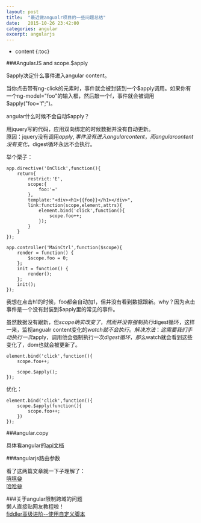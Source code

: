 ```yaml
---
layout: post
title:  "最近做angualr项目的一些问题总结"
date:   2015-10-26 23:42:00
categories: angular
excerpt: angularjs
---
```


* content
{:toc}

###AngularJS and scope.$apply    

$apply决定什么事件进入angular content。  

当你点击带有ng-click的元素时，事件就会被封装到一个$apply调用。如果你有一个ng-model="foo"的输入框，然后敲一个f，事件就会被调用$apply("foo='f';")。  

angular什么时候不会自动$apply？  

用jquery写的代码，应用双向绑定的时候数据并没有自动更新。  
原因：jquery没有调用$apply,事件没有进入angular content，而angular content没有变化，$digest循环永远不会执行。  

举个栗子：  


	app.directive('OnClick',function(){
		return{
			restrict:'E',
			scope:{
				foo:'='
			},
			template:"<div><h1>{{foo}}</h1></div>",
			link:function(scope,element,attrs){
				element.bind('click',function(){
					scope.foo++;
				});
			}
		}
	});

	app.controller('MainCtrl',function($scope){
		render = function() {
			$scope.foo = 0;
		};
		init = function() {
			render();
		};
		init();
	});  

我想在点击h1的时候，foo都会自动加1，但并没有看到数据跟新。why？因为点击事件是一个没有封装到$apply里的常见的事件。  

虽然数据没有跟新，但$scope确实改变了，然而并没有强制执行$digest循环，这样一来，监视angualr content变化的$watch就不会执行。  
解决方法：  
这需要我们手动执行一次$apply，调用他会强制执行一次$digest循环，那么$watch就会看到这些变化了，dom也就会被更新了。  

	element.bind('click',function(){
		scope.foo++;

		scope.$apply();
	});  

优化：  

	element.bind('click',function(){
		scope.$apply(function(){
			scope.foo++;
		})
	});  

###angular.copy  

具体看angular的[api文档](https://docs.angularjs.org/api/ng/function/angular.copy)  

###angularjs路由参数  

看了这两篇文章就一下子理解了：  
[嘻嘻😁](http://www.cnblogs.com/kavlez/p/4293261.html)  
[哈哈😄](http://www.zouyesheng.com/angular.html#toc36)  

###关于angular限制跨域的问题  
懒人直接贴网友教程啦！  
[fiddler高级进阶--使用自定义脚本](http://www.html-js.com/article/The-frontend-tool-Fiddler-senior-advanced--using-a-custom-script-to-achieve-cross-domain-and-by-the-port-or-changing-directory-hosts)  
